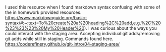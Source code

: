 I used this resource when I found markdown syntax confusing with some of the in homework provided resources.
https://www.markdownguide.org/basic-syntax/#:~:text=To%20create%20a%20heading%2C%20add,e.g.%2C%20%23%23%23%20My%20Header%20).
I was curious about the ways you could interact with the staging area. Accepting individual git adds/removing git adds while still in staging. Commands found here.
https://coderefinery.github.io/git-intro/04-staging-area/
